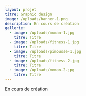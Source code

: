 ```yaml
---
layout: projet
titre: Graphic design
image: /uploads/banner-1.png
description: En cours de création
gallerie:
  - image: /uploads/moman-1.jpg
    titre: Titre
  - image: /uploads/fitness-1.jpg
    titre: Titre
  - image: /uploads/pimousse-1.jpg
    titre: Titre
  - image: /uploads/fitness-2.jpg
    titre: Titre
  - image: /uploads/moman-2.jpg
    titre: Titre
---
```

En cours de création